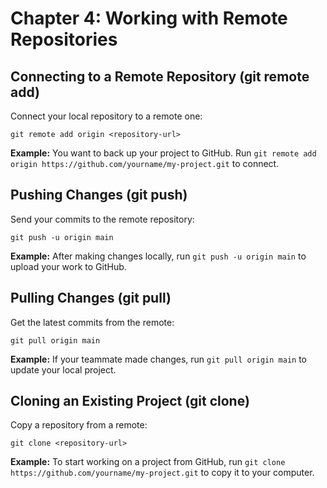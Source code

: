 # Chapter 4: Working with Remote Repositories

## Connecting to a Remote Repository (git remote add)
Connect your local repository to a remote one:
```
git remote add origin <repository-url>
```

**Example:**
You want to back up your project to GitHub. Run `git remote add origin https://github.com/yourname/my-project.git` to connect.

## Pushing Changes (git push)
Send your commits to the remote repository:
```
git push -u origin main
```

**Example:**
After making changes locally, run `git push -u origin main` to upload your work to GitHub.

## Pulling Changes (git pull)
Get the latest commits from the remote:
```
git pull origin main
```

**Example:**
If your teammate made changes, run `git pull origin main` to update your local project.

## Cloning an Existing Project (git clone)
Copy a repository from a remote:
```
git clone <repository-url>
```

**Example:**
To start working on a project from GitHub, run `git clone https://github.com/yourname/my-project.git` to copy it to your computer.
